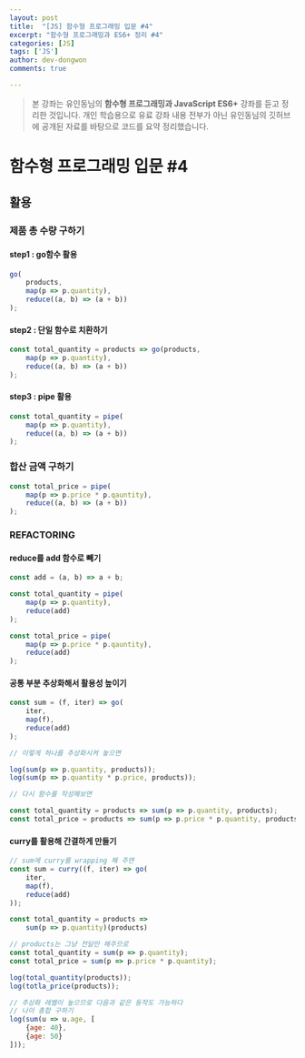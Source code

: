 ```yaml
---
layout: post
title:  "[JS] 함수형 프로그래밍 입문 #4"
excerpt: "함수형 프로그래밍과 ES6+ 정리 #4"
categories: [JS]
tags: ['JS']
author: dev-dongwon
comments: true

---
```


> 본 강좌는 유인동님의 **함수형 프로그래밍과 JavaScript ES6+** 강좌를 듣고 정리한 것입니다. 개인 학습용으로 유료 강좌 내용 전부가 아닌 유인동님의 깃허브에 공개된 자료를 바탕으로 코드를 요약 정리했습니다.



# 함수형 프로그래밍 입문 #4

## 활용

### 제품 총 수량 구하기

#### step1 :  go함수 활용

```js
go(
	products,
    map(p => p.quantity),
    reduce((a, b) => (a + b))
);
```



#### step2 : 단일 함수로 치환하기

```js
const total_quantity = products => go(products,
    map(p => p.quantity),
    reduce((a, b) => (a + b))
);
```



#### step3 : pipe 활용

```js
const total_quantity = pipe(
    map(p => p.quantity),
    reduce((a, b) => (a + b))
);
```



### 합산 금액 구하기

```js
const total_price = pipe(
    map(p => p.price * p.qauntity),
    reduce((a, b) => (a + b))
);
```



### REFACTORING

#### reduce를 add 함수로 빼기

```js
const add = (a, b) => a + b;

const total_quantity = pipe(
    map(p => p.quantity),
    reduce(add)
);

const total_price = pipe(
    map(p => p.price * p.qauntity),
    reduce(add)
);

```



#### 공통 부분 추상화해서 활용성 높이기

```js
const sum = (f, iter) => go(
	iter,
    map(f),
    reduce(add)
);

// 이렇게 하나를 추상화시켜 놓으면

log(sum(p => p.quantity, products));
log(sum(p => p.quantity * p.price, products));

// 다시 함수를 작성해보면

const total_quantity = products => sum(p => p.quantity, products);
const total_price = products => sum(p => p.price * p.quantity, products);
```



#### curry를 활용해 간결하게 만들기

```js
// sum에 curry를 wrapping 해 주면
const sum = curry((f, iter) => go(
	iter,
    map(f),
    reduce(add)
));

const total_quantity = products => 
	sum(p => p.quantity)(products)

// products는 그냥 전달만 해주므로
const total_quantity = sum(p => p.quantity);
const total_price = sum(p => p.price * p.quantity);

log(total_quantity(products));
log(totla_price(products));

// 추상화 레벨이 높으므로 다음과 같은 동작도 가능하다
// 나이 총합 구하기
log(sum(u => u.age, [
    {age: 40},
    {age: 50}
]));
```

